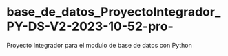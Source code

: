 # base_de_datos_ProyectoIntegrador_PY-DS-V2-2023-10-52-pro-
Proyecto Integrador para el modulo de base de datos con Python
